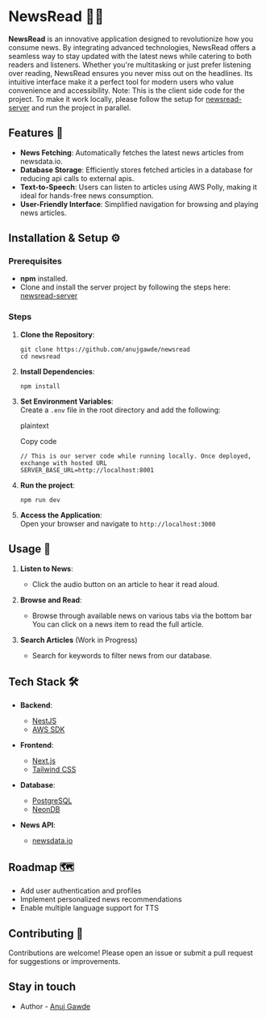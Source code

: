 # NewsRead 📢📰

**NewsRead** is an innovative application designed to revolutionize how you consume news. By integrating advanced technologies, NewsRead offers a seamless way to stay updated with the latest news while catering to both readers and listeners.
Whether you're multitasking or just prefer listening over reading, NewsRead ensures you never miss out on the headlines. Its intuitive interface make it a perfect tool for modern users who value convenience and accessibility.
Note: This is the client side code for the project. To make it work locally, please follow the setup for [newsread-server](https://github.com/anujgawde/newsread-server) and run the project in parallel.

## Features 🚀

-   **News Fetching**: Automatically fetches the latest news articles from newsdata.io.
-   **Database Storage**: Efficiently stores fetched articles in a database for reducing api calls to external apis.
-   **Text-to-Speech**: Users can listen to articles using AWS Polly, making it ideal for hands-free news consumption.
-   **User-Friendly Interface**: Simplified navigation for browsing and playing news articles.

## Installation & Setup ⚙️

### Prerequisites

-   **npm** installed.
- Clone and install the server project by following the steps here: [newsread-server](https://github.com/anujgawde/newsread-server)

### Steps

1.  **Clone the Repository**:

    
    ```
    git clone https://github.com/anujgawde/newsread  
    cd newsread  
2.  **Install Dependencies**:
  
    ```
    npm install
3.  **Set Environment Variables**:  
    Create a `.env` file in the root directory and add the following:
    
    plaintext
    
    Copy code
    
    ```
	// This is our server code while running locally. Once deployed, exchange with hosted URL
    SERVER_BASE_URL=http://localhost:8001
4.  **Run the project**:
    
    ```
    npm run dev 
5.  **Access the Application**:  
    Open your browser and navigate to `http://localhost:3000`	
    
## Usage 📖

1.  **Listen to News**:
    -   Click the audio button on an article to hear it read aloud.

2.  **Browse and Read**:
    -   Browse through available news on various tabs via the bottom bar You can click on a news item to read the full article.

2.  **Search Articles** (Work in Progress)
    -   Search for keywords to filter news from our database.

## Tech Stack 🛠️

-   **Backend**:
    
	-   [NestJS](https://nestjs.com/)
    -   [AWS SDK](https://aws.amazon.com/sdk-for-javascript/)

-   **Frontend**:
    
    -   [Next.js](https://nextjs.org/)
    -   [Tailwind CSS](https://tailwindcss.com/)
-   **Database**:
    
    -   [PostgreSQL](https://www.postgresql.org/)
    - [NeonDB](https://neon.tech/)
    
-   **News API**:

    -   [newsdata.io](https://newsdata.io/)

## Roadmap 🗺️

-   Add user authentication and profiles
-   Implement personalized news recommendations
-   Enable multiple language support for TTS

## Contributing 🤝

Contributions are welcome! Please open an issue or submit a pull request for suggestions or improvements.

## Stay in touch

- Author - [Anuj Gawde](https://x.com/axgdevv)
